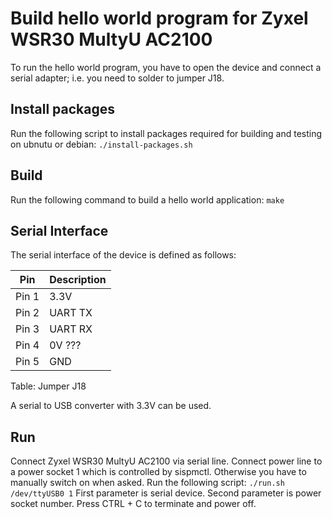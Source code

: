 # Build hello world program for Zyxel WSR30 MultyU AC2100

To run the hello world program, you have to open the device and connect a
serial adapter; i.e. you need to solder to jumper J18.

## Install packages
Run the following script to install packages required for building and testing
on ubnutu or debian:
```./install-packages.sh```

## Build
Run the following command to build a hello world application:
```make```

## Serial Interface
The serial interface of the device is defined as follows:

|Pin  |Description|
|-----|-----------|
|Pin 1|3.3V       |
|Pin 2|UART TX    |
|Pin 3|UART RX    |
|Pin 4|0V ???     |
|Pin 5|GND        |

Table: Jumper J18

A serial to USB converter with 3.3V can be used.

## Run
Connect Zyxel WSR30 MultyU AC2100 via serial line.
Connect power line to a power socket 1 which is controlled by sispmctl.
Otherwise you have to manually switch on when asked.
Run the following script:
```./run.sh /dev/ttyUSB0 1```
First parameter is serial device.
Second parameter is power socket number.
Press CTRL + C to terminate and power off.
